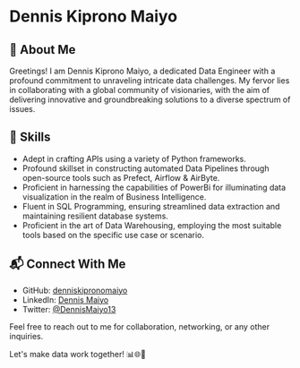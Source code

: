 # Dennis Kiprono Maiyo

## 🚀 About Me

Greetings! I am Dennis Kiprono Maiyo, a dedicated Data Engineer with a profound commitment to unraveling intricate data challenges. My fervor lies in collaborating with a global community of visionaries, with the aim of delivering innovative and groundbreaking solutions to a diverse spectrum of issues.

## 🔧 Skills

- Adept in crafting APIs using a variety of Python frameworks.
- Profound skillset in constructing automated Data Pipelines through open-source tools such as Prefect, Airflow & AirByte.
- Proficient in harnessing the capabilities of PowerBi for illuminating data visualization in the realm of Business Intelligence.
- Fluent in SQL Programming, ensuring streamlined data extraction and maintaining resilient database systems.
- Proficient in the art of Data Warehousing, employing the most suitable tools based on the specific use case or scenario.

## 📬 Connect With Me

- GitHub: [denniskipronomaiyo](https://github.com/denniskipronomaiyo)
- LinkedIn: [Dennis Maiyo](https://www.linkedin.com/in/dennis-maiyo-69945611a/)
- Twitter: [@DennisMaiyo13](https://twitter.com/DennisMaiyo13)

Feel free to reach out to me for collaboration, networking, or any other inquiries.

Let's make data work together! 📊🌐🔗
